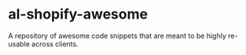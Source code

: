 # al-shopify-awesome
A repository of awesome code snippets that are meant to be highly re-usable across clients.
